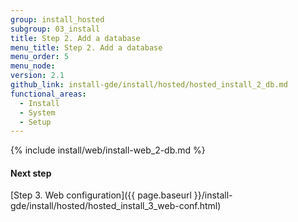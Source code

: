 ```yaml
---
group: install_hosted
subgroup: 03_install
title: Step 2. Add a database
menu_title: Step 2. Add a database
menu_order: 5
menu_node:
version: 2.1
github_link: install-gde/install/hosted/hosted_install_2_db.md
functional_areas:
  - Install
  - System
  - Setup
---
```


{% include install/web/install-web_2-db.md %}

#### Next step
[Step 3. Web configuration]({{ page.baseurl }}/install-gde/install/hosted/hosted_install_3_web-conf.html)

